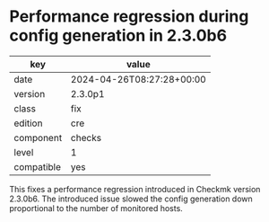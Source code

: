 [//]: # (werk v2)
# Performance regression during config generation in 2.3.0b6

key        | value
---------- | ---
date       | 2024-04-26T08:27:28+00:00
version    | 2.3.0p1
class      | fix
edition    | cre
component  | checks
level      | 1
compatible | yes

This fixes a performance regression introduced in Checkmk version 2.3.0b6.
The introduced issue slowed the config generation down proportional to the
number of monitored hosts.
